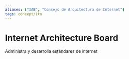 ```yaml
---
aliases: ["IAB", "Consejo de Arquitectura de Internet"]
tags: concept/itn
---
```


# Internet Architecture Board
Administra y desarrolla estándares de internet
